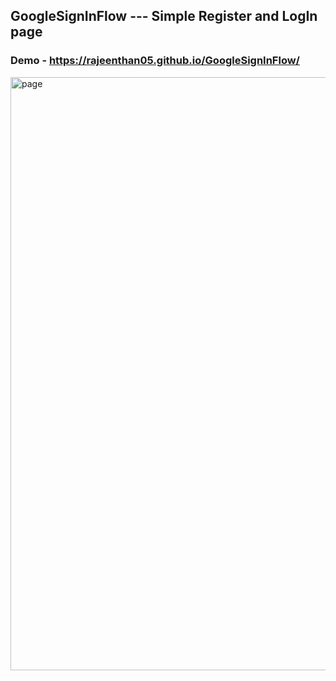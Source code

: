 
##  GoogleSignInFlow --- Simple Register and LogIn page

### Demo - https://rajeenthan05.github.io/GoogleSignInFlow/
<img width="949" alt="page" src="https://github.com/user-attachments/assets/34dbf927-57cb-499a-8c41-0990a231ebbe">

